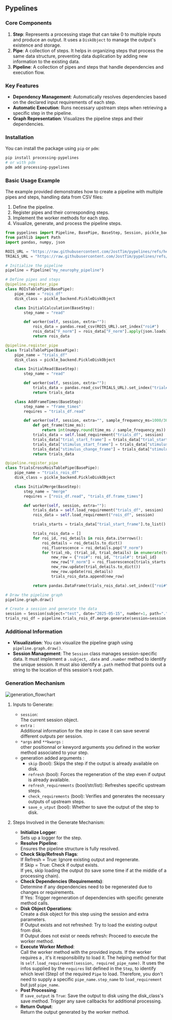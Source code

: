 ## Pypelines

### Core Components
1. **Step**: Represents a processing stage that can take 0 to multiple inputs and produce an output. It uses a `DiskObject` to manage the output's existence and storage.
2. **Pipe**: A collection of steps. It helps in organizing steps that process the same data structure, preventing data duplication by adding new information to the existing data.
3. **Pipeline**: A collection of pipes and steps that handle dependencies and execution flow.

### Key Features
- **Dependency Management**: Automatically resolves dependencies based on the declared input requirements of each step.
- **Automatic Execution**: Runs necessary upstream steps when retrieving a specific step in the pipeline.
- **Graph Representation**: Visualizes the pipeline steps and their dependencies.

### Installation
You can install the package using `pip` or `pdm`:
```bash
pip install processing-pypelines
# or with pdm
pdm add processing-pypelines
```

### Basic Usage Example
The example provided demonstrates how to create a pipeline with multiple pipes and steps, handling data from CSV files:
1. Define the pipeline.
2. Register pipes and their corresponding steps.
3. Implement the worker methods for each step.
4. Visualize, generate, and process the pipeline steps.

```python
from pypelines import Pipeline, BasePipe, BaseStep, Session, pickle_backend
from pathlib import Path
import pandas, numpy, json

ROIS_URL = "https://raw.githubusercontent.com/JostTim/pypelines/refs/heads/main/tests/data/rois_df.csv"
TRIALS_URL = "https://raw.githubusercontent.com/JostTim/pypelines/refs/heads/main/tests/data/trials_df.csv"

# Initialize the pipeline
pipeline = Pipeline("my_neurophy_pipeline")

# Define pipes and steps
@pipeline.register_pipe
class ROIsTablePipe(BasePipe):
    pipe_name = "rois_df"
    disk_class = pickle_backend.PickleDiskObject

    class InitialCalculation(BaseStep):
        step_name = "read"

        def worker(self, session, extra=""):
            rois_data = pandas.read_csv(ROIS_URL).set_index("roi#")
            rois_data["F_norm"] = rois_data["F_norm"].apply(json.loads)
            return rois_data

@pipeline.register_pipe
class TrialsTablePipe(BasePipe):
    pipe_name = "trials_df"
    disk_class = pickle_backend.PickleDiskObject

    class InitialRead(BaseStep):
        step_name = "read"

        def worker(self, session, extra=""):
            trials_data = pandas.read_csv(TRIALS_URL).set_index("trial#")
            return trials_data

    class AddFrameTimes(BaseStep):
        step_name = "frame_times"
        requires = "trials_df.read"

        def worker(self, session, extra="", sample_frequency_ms=1000/30):
            def get_frame(time_ms):
                return int(numpy.round(time_ms / sample_frequency_ms))
            trials_data = self.load_requirement("trials_df", session)
            trials_data["trial_start_frame"] = trials_data["trial_start_global_ms"].apply(get_frame)
            trials_data["stimulus_start_frame"] = trials_data["stimulus_start_ms"].apply(get_frame)
            trials_data["stimulus_change_frame"] = trials_data["stimulus_change_ms"].apply(get_frame)
            return trials_data

@pipeline.register_pipe
class TrialsCrossRoisTablePipe(BasePipe):
    pipe_name = "trials_rois_df"
    disk_class = pickle_backend.PickleDiskObject

    class InitialMerge(BaseStep):
        step_name = "merge"
        requires = ["rois_df.read", "trials_df.frame_times"]

        def worker(self, session, extra=""):
            trials_data = self.load_requirement("trials_df", session)
            rois_data = self.load_requirement("rois_df", session)

            trials_starts = trials_data["trial_start_frame"].to_list() + [len(rois_data["F_norm"].iloc[0])]

            trials_rois_data = []
            for roi_id, roi_details in rois_data.iterrows():
                roi_details = roi_details.to_dict()
                roi_fluorescence = roi_details.pop("F_norm")
                for trial_nb, (trial_id, trial_details) in enumerate(trials_data.iterrows()):
                    new_row = {"roi#": roi_id, "trial#": trial_id}
                    new_row["F_norm"] = roi_fluorescence[trials_starts[trial_nb]:trials_starts[trial_nb+1]]
                    new_row.update(trial_details.to_dict())
                    new_row.update(roi_details)
                    trials_rois_data.append(new_row)

            return pandas.DataFrame(trials_rois_data).set_index(["roi#", "trial#"])

# Draw the pipeline graph
pipeline.graph.draw()

# Create a session and generate the data
session = Session(subject="test", date="2025-05-15", number=1, path=".", auto_path=True)
trials_roi_df = pipeline.trials_rois_df.merge.generate(session=session, check_requirements=True)
```

### Additional Information
- **Visualization**: You can visualize the pipeline graph using `pipeline.graph.draw()`.
- **Session Management**: The `Session` class manages session-specific data. It must implement a ``.subject``, ``.date`` and ``.number`` method to identify the unique session. It must also identify a ``.path`` method that points out a string to the location of this session's root path.


### Generation Mechanism

![generation_flowchart](./.assets/PypelinesGenerate.svg)

1. Inputs to Generate:

    - ``session``:  
    The current session object.
    - ``extra`` :  
    Additional information for the step in case it can save several different outputs per session.
    - ``*args`` and ``**kwargs`` :  
    other positionnal or kewyord arguments you defined in the worker method associated to your step.
    - generation added arguments :
        - ``skip`` (bool): Skips the step if the output is already available on disk.
        - ``refresh`` (bool): Forces the regeneration of the step even if output is already available.
        - ``refresh_requirements`` (bool/str/list): Refreshes specific upstream steps.
        - ``check_requirements`` (bool): Verifies and generates the necessary outputs of upstream steps.
        - ``save_o_utput`` (bool): Whether to save the output of the step to disk.

2. Steps Involved in the Generate Mechanism:

    - **Initialize Logger**:  
        Sets up a logger for the step.
    - **Resolve Pipeline**:  
        Ensures the pipeline structure is fully resolved.
    - **Check Skip/Refresh Flags**:  
        If Refresh = True: Ignore existing output and regenerate.  
        If Skip = True: Check if output exists.  
        If yes, skip loading the output (to save some time if at the middle of a processing chain).
    - **Check Dependencies (Requirements)**:  
        Determine if any dependencies need to be regenerated due to changes or requirements.  
        If Yes: Trigger regeneration of dependencies with specific generate method calls.
    - **Disk Object Operations**:  
        Create a disk object for this step using the session and extra parameters.  
        If Output exists and not refreshed: Try to load the existing output from disk.  
        If Output does not exist or needs refresh: Proceed to execute the worker method.
    - **Execute Worker Method**:  
        Call the worker method with the provided inputs. If the worker requires a , it's it responsibility to load it. The helping method for that is ``self.load_requirement(session, required_pipe_name)``. It uses the infos supplied by the ``requires`` list defined in the ``Step``, to identify which level (Step) of the required ``Pipe`` to load. Therefore, you don't need to supply a specific ``pipe_name.step_name`` to ``load_requirement`` but just ``pipe_name``.
    - **Post Processing**:  
        If ``save_output`` is ``True``: Save the output to disk using the disk_class's save method.
        Trigger any save callbacks for additional processing.
    - **Return Output**:  
        Return the output generated by the worker method.
